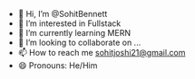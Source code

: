 - 👋 Hi, I’m @SohitBennett
- 👀 I’m interested in Fullstack
- 🌱 I’m currently learning MERN
- 💞️ I’m looking to collaborate on ...
- 📫 How to reach me sohitjoshi21@gmail.com
- 😄 Pronouns: He/Him


<!---
SohitBennett/SohitBennett is a ✨ special ✨ repository because its `README.md` (this file) appears on your GitHub profile.
You can click the Preview link to take a look at your changes.
--->
